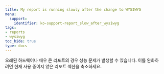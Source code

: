 ```yaml
---
title: My report is running slowly after the change to WYSIWYG
menu:
  support:
    identifier: ko-support-report_slow_after_wysiwyg
tags:
- reports
- wysiwyg
toc_hide: true
type: docs
---
```


오래된 하드웨어나 매우 큰 리포트의 경우 성능 문제가 발생할 수 있습니다. 이를 완화하려면 현재 사용 중이지 않은 리포트 섹션을 축소하세요.
